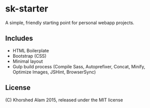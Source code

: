 # sk-starter
A simple, friendly starting point for personal webapp projects.

## Includes

* HTML Boilerplate
* Bootstrap (CSS)
* Minimal layout
* Gulp build process (Compile Sass, Autoprefixer, Concat, Minify, Optimize Images, JSHint, BrowserSync)

## License

(C) Khorshed Alam 2015, released under the MIT license
